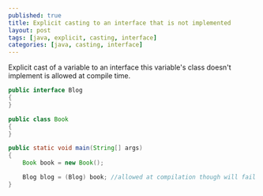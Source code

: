 ```yaml
---
published: true
title: Explicit casting to an interface that is not implemented
layout: post
tags: [java, explicit, casting, interface]
categories: [java, casting, interface]
---
```

Explicit cast of a variable to an interface this variable's class doesn't implement is allowed at compile time.

```java
public interface Blog 
{
}

public class Book
{
}

public static void main(String[] args)
{
    Book book = new Book();

    Blog blog = (Blog) book; //allowed at compilation though will fail with RuntimeException ClassNotFoundException at run-time.
}
```